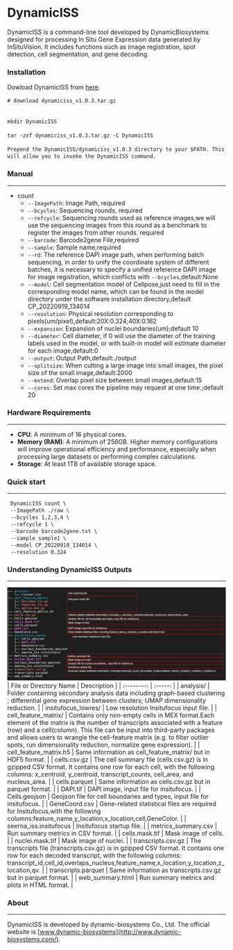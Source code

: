 # DynamicISS
DynamicISS is a command-line tool developed by DynamicBiosystems designed for processing In Situ Gene Expression data generated by InSituVision. It includes functions such as image registration, spot detection, cell segmentation, and gene decoding.


### Installation
Dowload DynamicISS from [here](https://github.com/DynamicBiosystems/DynamicISS/releases/tag/v1.0.3).

```shell
# download dynamiciss_v1.0.3.tar.gz


mkdir DynamicISS

tar -zxf dynamiciss_v1.0.3.tar.gz -C DynamicISS

Prepend the DynamicISS/dynamiciss_v1.0.3 directory to your $PATH. This will allow you to invoke the DynamicISS command.
```
### Manual

---

- count
  - `--ImagePath`: Image Path, required
  - `--bcycles`: Sequencing rounds, required
  - `--refcycle`: Sequencing rounds used as reference images,we will use the sequencing images from this round as a benchmark to register the images from other rounds. required
  - `--barcode`: Barcode2gene File,required
  - `--sample`: Sample name,required
  - `--rd`: The reference DAPI image path, when performing batch sequencing, in order to unify the coordinate system of different batches, it is necessary to specify a unified reference DAPI image for image registration, which conflicts with `--bcycles`,default:None
  - `--model`: Cell segmentation model of Cellpose,just need to fill in the corresponding model name, which can be found in the model directory under the software installation directory,default CP_20220919_134014
  - `--resolution`: Physical resolution corresponding to pixels(um/pixel),default:20X:0.324;40X:0.162
  - `--expansion`: Expansion of nuclei boundaries(um);default 10
  - `--diameter`: Cell diameter, if 0 will use the diameter of the training labels used in the model, 
                  or with built-in model will estimate diameter for each image,default:0
  - `--output`: Output Path,default:./output
  - `--splitsize`: When cutting a large image into small images, the pixel size of the small image,default:2000
  - `--extend`: Overlap pixel size between small images,default:15
  - `--cores`: Set max cores the pipeline may request at one time.;default 20



### Hardware Requirements  
---
- **CPU**: A minimum of 16 physical cores.
- **Memory (RAM)**: A minimum of 256GB. Higher memory configurations will improve operational efficiency and performance, especially when processing large datasets or performing complex calculations.  
- **Storage**: At least 1TB of available storage space.



### Quick start
---
```shell
 DynamicISS count \
 --ImagePath ./raw \
 --bcycles 1,2,3,4 \
 --refcycle 1 \
 --barcode barcode2gene.txt \
 --sample sample1 \
 --model CP_20220919_134014 \
 --resolution 0.324 
```

### Understanding DynamicISS Outputs
---
![outs](https://github.com/DynamicBiosystems/DynamicISS/blob/main/outs.png)
|  File or Directory Name  |  Description  |
|  :--------: |  :-----:  |
|    analysis/   |   Folder containing secondary analysis data including graph-based clustering ; differential gene expression between clusters; UMAP dimensionality reduction.   |
|    insitufocus_lowres/   |   Low resolution Insitufocus input file.   |
| cell_feature_matrix/ |  Contains only non-empty cells  in MEX format.Each element of the matrix is the number of transcripts associated with a feature (row) and a cell(column). This file can be input into third-party packages and allows users to wrangle the cell-feature matrix (e.g. to filter outlier spots, run dimensionality reduction, normalize gene expression).  |
|    cell_feature_matrix.h5   |   Same information as cell_feature_matrix/ but in HDF5 format.   |
| cells.csv.gz |  The cell summary file (cells.csv.gz) is in gzipped CSV format. It contains one row for each cell, with the following columns: x_centroid, y_centroid, transcript_counts, cell_area, and nucleus_area.  |
| cells.parquet |   Same information as cells.csv.gz but in parquet format.  |
| DAPI.tif |  DAPI image, input file for insitufocus.  |
| Cells.geojson |  Geojson file for cell boundaries and types, input file for insitufocus.  |
| GeneCoord.csv |  Gene-related statistical files are required for Insitufocus,with the following columns:feature_name,y_location,x_location,cell,GeneColor. |
| seerna_iss.insitufocus |  Insitufocus startup file.  |
| metrics_summary.csv |  Run summary metrics in CSV format.  |
| cells.mask.tif |  Mask image of cells.  |
| nuclei.mask.tif |  Mask image of nuclei.  |
| transcripts.csv.gz |   The transcripts file (transcripts.csv.gz) is in gzipped CSV format. It contains one row for each decoded transcript, with the following columns: transcript_id,cell_id,overlaps_nucleus,feature_name,x_location,y_location,z_location,qv.  |
| transcripts.parquet |  Same information as transcripts.csv.gz but in parquet format.   |
| web_summary.html |  Run summary metrics and plots in HTML format.  |
### About

---

DynamicISS is developed by dynamic-biosystems Co., Ltd. The official website is [www.dynamic-biosystems](http://www.dynamic-biosystems.com/).


